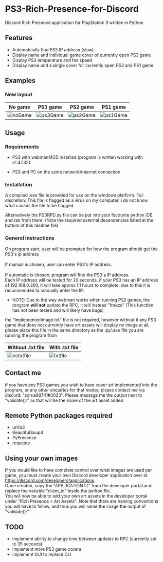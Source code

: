 # PS3-Rich-Presence-for-Discord
 
Discord Rich Presence application for PlayStation 3 written in Python.
## Features
* Automatically find PS3 IP address (slow)
* Display name and individual game cover of currently open PS3 game
* Display PS3 temperature and fan speed
* Display name and a single cover for currently open PS2 and PS1 game
 
## Examples
<!-- ### Old layout
 No game 	| 	PS3 game 	|	PS2 game 	|	PS1 game 	|
 -----------|---------------|---------------|---------------|
 ![noGame](https://imgur.com/gdAaT1F.png) | ![ps3Game](https://imgur.com/ZD1BF70.png) | ![ps2Game](https://imgur.com/n7o0msJ.png) | ![ps1Game](https://imgur.com/CYlTcm6.png)
-->
### New layout
 No game 	| 	PS3 game 	|	PS2 game 	|	PS1 game 	|
 -----------|---------------|---------------|---------------|
 ![noGame](https://i.imgur.com/lw1vMGz.png) | ![ps3Game](https://i.imgur.com/aQxcbQG.png) | ![ps2Game](https://i.imgur.com/Z5vYdog.png) | ![ps1Game](https://i.imgur.com/7qfsisz.png) |
 
## Usage

### Requirements
* PS3 with webmanMOD installed (program is written working with v1.47.35)

* PS3 and PC on the same network/internet connection

### Installation
A compiled .exe file is provided for use on the windows platform. 
Full discretion: This file is flagged as a virus on my computer, i do not know what causes the file to be flagged.

Alternatively the PS3RPD.py file can be put into your favourite python IDE and ran from there. (Note the required external dependencies listed at the bottom of this readme file)

### General instructions
On program start, user will be prompted for how the program should get the PS3's ip address <br><br>
If manual is chosen, user can enter PS3's IP address. <br><br>
If automatic is chosen, program will find the PS3's IP address. <br>
Each IP address will be tested for 20 seconds, if your PS3 has an IP address of 192.168.0.200, it will take approx 1.1 hours to complete, due to this it is recommended to manually enter the IP. <br>

* NOTE: Due to the way webman works when running PS2 games, the program __will not__ update the RPC, it will instead "freeze" (This function has not been tested and will likely have bugs)

the "implementedImage.txt" file is not required, however without it any PS3 game that does not currently have art assets will display no image at all,
please place this file in the same directory as the .py/.exe file you are running the program from

 Without .txt file 	| With .txt file |
 -------------------|----------------|
 ![notxtfile](https://imgur.com/xrkHBgC.png) | ![txtfile](https://imgur.com/LQKekql.png)

## Contact me
if you have any PS3 games you wish to have cover art implemented into the program, or any other enquiries for that matter, please contact me via discord: "zorua98741#0023".
Please message me the output next to "validate():" as that will be the name of the art asset added. 

## Remote Python packages required
* urllib3
* BeautifulSoup4
* PyPresence
* requests

## Using your own images
If you would like to have complete control over what images are used per game, you must create your own Discord developer application over at https://discord.com/developers/applications. <br>
Once created, copy the "APPLICATION ID" from the developer portal and replace the variable "client_id" inside the python file. <br>
You will now be able to add your own art assets in the developer portal under "Rich Presence > Art Assets". Note that there are naming conventions you will have to follow, and thus you will name the image the output of "validate():"
## TODO
* implement ability to change time between updates to RPC (currently set to 35 seconds)
* implement more PS3 game covers
* implement GUI to replace CLI
